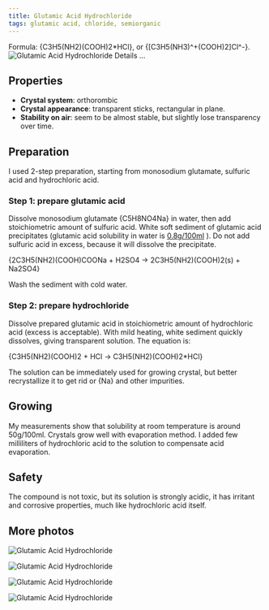 ```yaml
---
title: Glutamic Acid Hydrochloride
tags: glutamic acid, chloride, semiorganic
---
```

Formula: {C3H5(NH2)(COOH)2*HCl}, or {[C3H5(NH3)^+(COOH)2]Cl^-}.
![Glutamic Acid Hydrochloride](@root/crystals/images/glutamic-acid-hydrochloride/dsc01775.jpg)
<span class="cut">Details ...</span>
## Properties
* **Crystal system**: orthorombic
* **Crystal appearance**: transparent sticks, rectangular in plane.
* **Stability on air**: seem to be almost stable, but slightly lose transparency over time.

## Preparation
I used 2-step preparation, starting from monosodium glutamate, sulfuric acid and hydrochloric acid.

### Step 1: prepare glutamic acid
Dissolve monosodium glutamate {C5H8NO4Na} in water, then add stoichiometric amount of sulfuric acid. White soft sediment of glutamic acid precipitates (glutamic acid solubility in water is [0.8g/100ml](https://www.sigmaaldrich.com/content/dam/sigma-aldrich/docs/Sigma/Product_Information_Sheet/g1251pis.pdf) ). Do not add sulfuric acid in excess, because it will dissolve the precipitate.

{2C3H5(NH2)(COOH)COONa + H2SO4 -> 2C3H5(NH2)(COOH)2(s) + Na2SO4}

Wash the sediment with cold water.

### Step 2: prepare hydrochloride
Dissolve prepared glutamic acid in stoichiometric amount of hydrochloric acid (excess is acceptable). With mild heating, white sediment quickly dissolves, giving transparent solution. The equation is:

{C3H5(NH2)(COOH)2 + HCl -> C3H5(NH2)(COOH)2*HCl}

The solution can be immediately used for growing crystal, but better recrystallize it to get rid or {Na} and other impurities.

## Growing
My measurements show that solubility at room temperature is around 50g/100ml. Crystals grow well with evaporation method. I added few milliliters of hydrochloric acid to the solution to compensate acid evaporation.

## Safety
The compound is not toxic, but its solution is strongly acidic, it has irritant and corrosive properties, much like hydrochloric acid itself.

## More photos
![Glutamic Acid Hydrochloride](@root/crystals/images/glutamic-acid-hydrochloride/glutamic-acid-hcl-big-blue.jpg)

![Glutamic Acid Hydrochloride](@root/crystals/images/glutamic-acid-hydrochloride/glutamic-acid-hcl-big-white.jpg)

![Glutamic Acid Hydrochloride](@root/crystals/images/glutamic-acid-hydrochloride/glutamic-acid-hcl-big-white-top.jpg)

![Glutamic Acid Hydrochloride](@root/crystals/images/glutamic-acid-hydrochloride/dsc01871.jpg)
